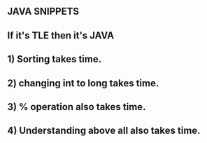 ## JAVA SNIPPETS
## If it's TLE then it's JAVA

## 1) Sorting takes time.
## 2) changing int to long takes time.
## 3) % operation also takes time.
## 4) Understanding above all also takes time.
